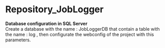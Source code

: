 # Repository_JobLogger

<b>Database configuration in SQL Server </b><br>
Create a database with the name : JobLoggerDB that contain a table with the name : log , then configurate the webconfig of the project
with this parameters.
